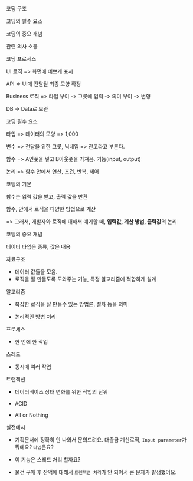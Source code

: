 코딩 구조



코딩의 필수 요소



코딩의 중요 개념



관련 의사 소통





코딩 프로세스

UI 로직 => 화면에 예쁘게 표시

API => UI에 전달될 최종 모양 확정

Business 로직 => 타입 부여 -> 그릇에 입력 -> 의미 부여 -> 변형

DB => Data로 보관



코딩 필수 요소

타입 => 데이터의 모양 => 1,000

변수 => 전달을 위한 그릇, 닉네임 => 잔고라고 부른다.

함수 => A인풋을 넣고 B아웃풋을 가져옴. 기능(input, output)

논리 => 함수 안에서 연산, 조건, 반복, 제어



코딩의 기본

함수는 입력 값을 받고, 출력 값을 반환

함수, 안에서 로직을 다양한 방법으로 계산

=> 그래서, 개발자와 로직에 대해서 얘기할 때, **입력값, 계산 방법, 출력값**의 논리



코딩의 중요 개념

데이터 타입은 종류, 값은 내용



자료구조

- 데이터 값들을 모음.
- 로직을 잘 만들도록 도와주는 기능, 특정 알고리즘에 적합하게 설계



알고리즘

- 복잡한 로직을 잘 만들수 있는 방법론, 절차 등을 의미

- 논리적인 방법 처리



프로세스

- 한 번에 한 작업



스레드

- 동시에 여러 작업



트랜잭션

- 데이터베이스 상태 변화를 위한 작업의 단위

- ACID
- All or Nothing



실전예시

- 기획문서에 정확히 안 나와서 문의드려요. 대출금 계산로직, `Input parameter`가 뭐예요? `타입`은요?

- 이 기능은 스레드 처리 할까요?

- 물건 구매 후 잔액에 대해서 `트렌젝션 처리`가 안 되어서 큰 문제가 발생했어요.









 